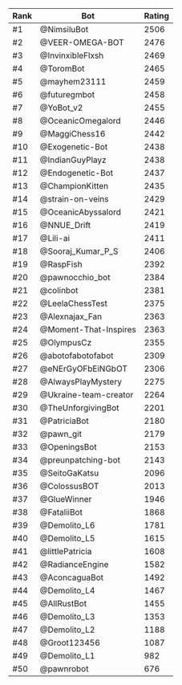 Rank|Bot|Rating
---|---|---
#1|@NimsiluBot|2506
#2|@VEER-OMEGA-BOT|2476
#3|@InvinxibleFlxsh|2469
#4|@ToromBot|2465
#5|@mayhem23111|2459
#6|@futuregmbot|2458
#7|@YoBot_v2|2455
#8|@OceanicOmegalord|2446
#9|@MaggiChess16|2442
#10|@Exogenetic-Bot|2438
#11|@IndianGuyPlayz|2438
#12|@Endogenetic-Bot|2437
#13|@ChampionKitten|2435
#14|@strain-on-veins|2429
#15|@OceanicAbyssalord|2421
#16|@NNUE_Drift|2419
#17|@Lili-ai|2411
#18|@Sooraj_Kumar_P_S|2406
#19|@RaspFish|2392
#20|@pawnocchio_bot|2384
#21|@colinbot|2381
#22|@LeelaChessTest|2375
#23|@Alexnajax_Fan|2363
#24|@Moment-That-Inspires|2363
#25|@OlympusCz|2355
#26|@abotofabotofabot|2309
#27|@eNErGyOFbEiNGbOT|2306
#28|@AlwaysPlayMystery|2275
#29|@Ukraine-team-creator|2264
#30|@TheUnforgivingBot|2201
#31|@PatriciaBot|2180
#32|@pawn_git|2179
#33|@OpeningsBot|2153
#34|@preunpatching-bot|2143
#35|@SeitoGaKatsu|2096
#36|@ColossusBOT|2013
#37|@GlueWinner|1946
#38|@FataliiBot|1868
#39|@Demolito_L6|1781
#40|@Demolito_L5|1615
#41|@littlePatricia|1608
#42|@RadianceEngine|1582
#43|@AconcaguaBot|1492
#44|@Demolito_L4|1467
#45|@AllRustBot|1455
#46|@Demolito_L3|1353
#47|@Demolito_L2|1188
#48|@Groot123456|1087
#49|@Demolito_L1|982
#50|@pawnrobot|676
